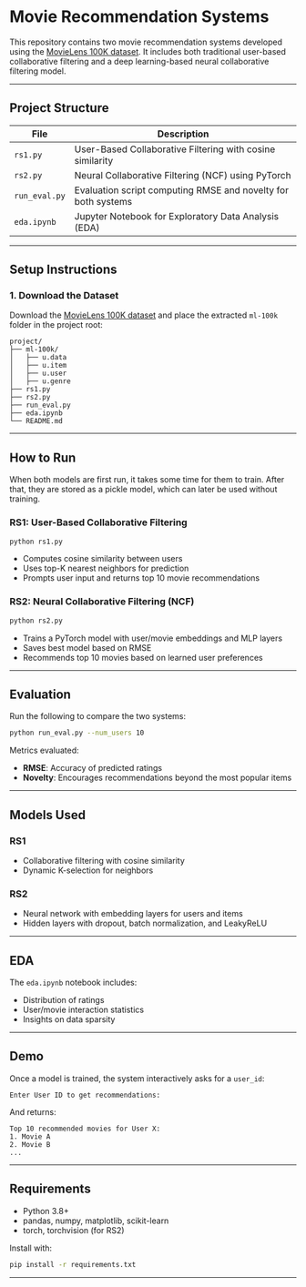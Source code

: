 # Movie Recommendation Systems 

This repository contains two movie recommendation systems developed using the [MovieLens 100K dataset](https://grouplens.org/datasets/movielens/100k/). It includes both traditional user-based collaborative filtering and a deep learning-based neural collaborative filtering model.

---

## Project Structure

| File            | Description                                                                 |
|-----------------|-----------------------------------------------------------------------------|
| `rs1.py`        | User-Based Collaborative Filtering with cosine similarity                   |
| `rs2.py`        | Neural Collaborative Filtering (NCF) using PyTorch                          |
| `run_eval.py`   | Evaluation script computing RMSE and novelty for both systems               |
| `eda.ipynb`     | Jupyter Notebook for Exploratory Data Analysis (EDA)                        |

---

## Setup Instructions

### 1. Download the Dataset

Download the [MovieLens 100K dataset](https://grouplens.org/datasets/movielens/100k/) and place the extracted `ml-100k` folder in the project root:

```
project/
├── ml-100k/
│   ├── u.data
│   ├── u.item
│   ├── u.user
│   ├── u.genre
├── rs1.py
├── rs2.py
├── run_eval.py
├── eda.ipynb
└── README.md
```

---

## How to Run

When both models are first run, it takes some time for them to train. After that, they are stored as a pickle model, which can later be used without training.

### RS1: User-Based Collaborative Filtering
```bash
python rs1.py
```
- Computes cosine similarity between users
- Uses top-K nearest neighbors for prediction
- Prompts user input and returns top 10 movie recommendations

### RS2: Neural Collaborative Filtering (NCF)
```bash
python rs2.py
```
- Trains a PyTorch model with user/movie embeddings and MLP layers
- Saves best model based on RMSE
- Recommends top 10 movies based on learned user preferences

---

## Evaluation

Run the following to compare the two systems:
```bash
python run_eval.py --num_users 10
```

Metrics evaluated:
- **RMSE**: Accuracy of predicted ratings
- **Novelty**: Encourages recommendations beyond the most popular items

---

## Models Used

### RS1
- Collaborative filtering with cosine similarity
- Dynamic K-selection for neighbors

### RS2
- Neural network with embedding layers for users and items
- Hidden layers with dropout, batch normalization, and LeakyReLU

---

## EDA

The `eda.ipynb` notebook includes:
- Distribution of ratings
- User/movie interaction statistics
- Insights on data sparsity

---

## Demo

Once a model is trained, the system interactively asks for a `user_id`:
```
Enter User ID to get recommendations:
```
And returns:
```
Top 10 recommended movies for User X:
1. Movie A
2. Movie B
...
```

---

## Requirements

- Python 3.8+
- pandas, numpy, matplotlib, scikit-learn
- torch, torchvision (for RS2)

Install with:
```bash
pip install -r requirements.txt
```

---
